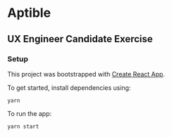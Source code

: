 # Aptible
## UX Engineer Candidate Exercise

### Setup

This project was bootstrapped with [Create React App](https://github.com/facebook/create-react-app).

To get started, install dependencies using:

```
yarn
```

To run the app:

```
yarn start
```

